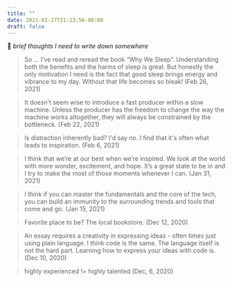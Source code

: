 ```yaml
---
title: ""
date: 2021-01-17T21:23:56-08:00
draft: false
---
```

🐣 *brief thoughts I need to write down somewhere*

> So … I’ve read and reread the book “Why We Sleep”. Understanding both the benefits and the harms of sleep is great. But honestly the only motivation I need is the fact that good sleep brings energy and vibrance to my day. Without that life becomes so bleak! (Feb 26, 2021)

> It doesn’t seem wise to introduce a fast producer within a slow machine. Unless the producer has the freedom to change the way the machine works altogether, they will always be constrained by the bottleneck. (Feb 22, 2021)

> Is distraction inherently bad? I'd say no. I find that it's often what leads to inspiration.
(Feb 6, 2021)

> I think that we’re at our best when we’re inspired. We look at the world with more wonder, excitement, and hope. It’s a great state to be in and I try to make the most of those moments whenever I can.
(Jan 31, 2021)

> I think if you can master the fundamentals and the core of the tech, you can build an immunity to the surrounding trends and tools that come and go.
(Jan 15, 2021)

> Favorite place to be? The local bookstore.
(Dec 12, 2020)

> An essay requires a creativity in expressing ideas - often times just using plain language. I think code is the same. The language itself is not the hard part. Learning how to express your ideas with code is.
(Dec 10, 2020)

> highly experienced != highly talented
(Dec, 6, 2020)

